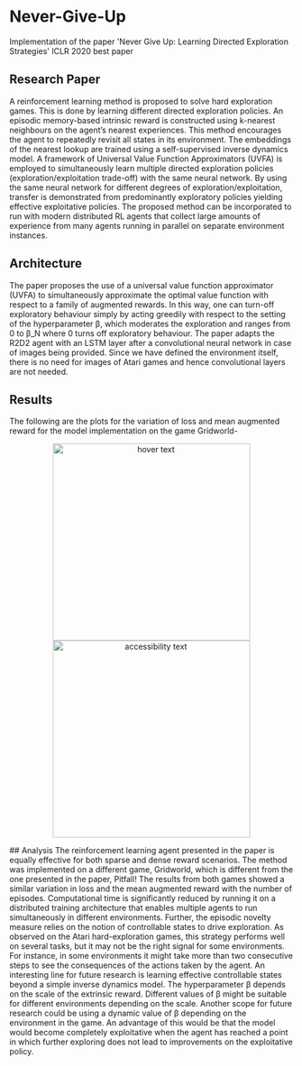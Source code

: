 # Never-Give-Up
Implementation of the paper 'Never Give Up: Learning Directed Exploration Strategies' ICLR 2020 best paper
## Research Paper
A reinforcement learning method is proposed to solve hard exploration games. This is done by learning different directed exploration policies. An episodic memory-based intrinsic reward is constructed using k-nearest neighbours on the agent’s nearest experiences. This method encourages the agent to repeatedly revisit all states in its environment. The embeddings of the nearest lookup are trained using a self-supervised inverse dynamics model. A framework of Universal Value Function Approximators (UVFA) is employed to simultaneously learn multiple directed exploration policies (exploration/exploitation trade-off) with the same neural network. By using the same neural network for different degrees of exploration/exploitation, transfer is demonstrated from predominantly exploratory policies yielding effective exploitative policies. The proposed method can be incorporated to run with modern distributed RL agents that collect large amounts of experience from many agents running in parallel on separate environment instances.
## Architecture
The paper proposes the use of a universal value function approximator (UVFA) to simultaneously approximate the optimal value function with respect to a family of augmented rewards. In this way, one can turn-off exploratory behaviour simply by acting greedily with respect to the setting of the hyperparameter β, which moderates the exploration and ranges from 0 to β_N where 0 turns off exploratory behaviour. The paper adapts the R2D2 agent with an LSTM layer after a convolutional neural network in case of images being provided. Since we have defined the environment itself, there is no need for images of Atari games and hence
convolutional layers are not needed.
## Results
The following are the plots for the variation of loss and mean augmented reward for the model implementation on the game Gridworld-
<p align="center">
  <img src="~/Desktop/training_loss.png" width="350" title="hover text">
  <img src="~/Desktop/mean_aug_reward.png" width="350" alt="accessibility text">
</p>	
## Analysis
The reinforcement learning agent presented in the paper is equally effective for both sparse and dense reward scenarios. The method was implemented on a different game, Gridworld, which is different from the one presented in the paper, Pitfall! The results from both games showed a similar variation in loss and the mean augmented reward with the number of episodes. Computational time is significantly reduced by running it on a distributed training architecture that enables multiple agents to run simultaneously in different environments. Further, the episodic novelty measure relies on the notion of controllable states to drive exploration. As observed on the Atari hard-exploration games, this strategy performs well on several tasks, but it may not be the right signal for some environments. For instance, in some environments it might take more than two consecutive steps to see the consequences of the actions taken by the agent. An interesting line for future research is learning effective controllable states beyond a simple inverse dynamics model. The hyperparameter β depends on the scale of the extrinsic reward. Different values of β might be suitable for different environments depending on the scale. Another scope for future research could be using a dynamic value of β depending on the environment in the game. An advantage of this would be that the model would become completely exploitative when the agent has reached a point in which further exploring does not lead to improvements on the exploitative policy.
